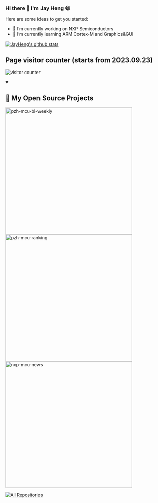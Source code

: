### Hi there 👋 I'm Jay Heng 😄

Here are some ideas to get you started:

- 🔭 I’m currently working on NXP Semiconductors
- 🌱 I’m currently learning ARM Cortex-M and Graphics&GUI

 [![JayHeng's github stats](https://github-readme-stats.vercel.app/api?username=JayHeng)](https://github.com/JayHeng)

## Page visitor counter (starts from 2023.09.23)
![visitor counter](https://profile-counter.glitch.me/JayHeng/count.svg)

<details open> 
  <summary><h2>📘 My Open Source Projects</h2></summary>
  <p align="left">
    <a href="https://github.com/JayHeng/pzh-mcu-bi-weekly"><img width="400" src="https://github-readme-stats.vercel.app/api/pin/?username=JayHeng&repo=pzh-mcu-bi-weekly&theme=react&bg_color=1F222E&title_color=F85D7F&hide_border=true&icon_color=F8D866&show_icons=false" alt="pzh-mcu-bi-weekly"></a>
    <a href="https://github.com/JayHeng/pzh-mcu-ranking"><img width="400" src="https://github-readme-stats.vercel.app/api/pin/?username=JayHeng&repo=pzh-mcu-ranking&theme=react&bg_color=1F222E&title_color=F85D7F&hide_border=true&icon_color=F8D866&show_icons=false" alt="pzh-mcu-ranking"></a>
    <a href="https://github.com/JayHeng/nxp-mcu-news"><img width="400" src="https://github-readme-stats.vercel.app/api/pin?username=JayHeng&repo=nxp-mcu-news&theme=react&bg_color=1F222E&title_color=F85D7F&hide_border=true&icon_color=F8D866&show_icons=false" alt="nxp-mcu-news"></a>
  </p>

  <a href="https://github.com/JayHeng?tab=repositories&sort=stargazers"><img alt="All Repositories" title="All Repositories" src="https://custom-icon-badges.demolab.com/badge/-Click%20Here%20For%20All%20My%20Repos-1F222E?style=for-the-badge&logoColor=white&logo=repo"/></a>
</details>
